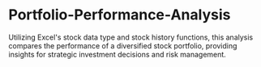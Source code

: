 # Portfolio-Performance-Analysis
Utilizing Excel's stock data type and stock history functions, this analysis compares the performance of a diversified stock portfolio, providing insights for strategic investment decisions and risk management.
